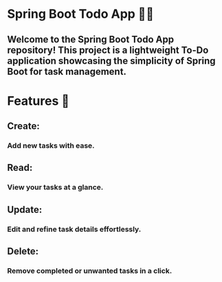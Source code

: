 # Spring Boot Todo App 📝✨
## Welcome to the Spring Boot Todo App repository! This project is a lightweight To-Do application showcasing the simplicity of Spring Boot for task management.

# Features 🚀
## Create:
### Add new tasks with ease.
## Read:
### View your tasks at a glance.
## Update:
### Edit and refine task details effortlessly.
## Delete:
### Remove completed or unwanted tasks in a click.

